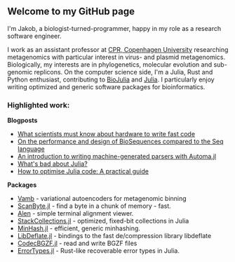 ## Welcome to my GitHub page

I'm Jakob, a biologist-turned-programmer, happy in my role as a research software engineer.

I work as an assistant professor at [CPR, Copenhagen University](https://www.cpr.ku.dk/) researching metagenomics with particular interest in virus- and plasmid metagenomics. Biologically, my interests are in phylogenetics, molecular evolution and sub-genomic replicons. On the computer science side, I'm a Julia, Rust and Python enthusiast, contributing to [BioJulia](https://biojulia.net/) and [Julia](https://github.com/JuliaLang/julia). I particularly enjoy writing optimized and generic software packages for bioinformatics.

### Highlighted work:

__Blogposts__

* [What scientists must know about hardware to write fast code](https://biojulia.net/post/hardware/)
* [On the performance and design of BioSequences compared to the Seq language](https://biojulia.net/post/seq-lang/)
* [An introduction to writing machine-generated parsers with Automa.jl](https://biojulia.net/post/automa1/)
* [What's bad about Julia?](https://viralinstruction.com/posts/badjulia/)
* [How to optimise Julia code: A practical guide](https://viralinstruction.com/posts/optimise)

__Packages__

* [Vamb](https://github.com/RasmussenLab/vamb) - variational autoencoders for metagenomic binning
* [ScanByte.jl](https://github.com/jakobnissen/ScanByte.jl) - find a byte in a chunk of memory - fast.
* [Alen](https://github.com/jakobnissen/alen) - simple terminal alignment viewer.
* [StackCollections.jl](https://github.com/jakobnissen/StackCollections.jl) - optimized, fixed-bit collections in Julia
* [MinHash.jl](https://github.com/jakobnissen/MinHash.jl) - efficient, generic minhashing.
* [LibDeflate.jl](https://github.com/jakobnissen/LibDeflate.jl) - bindings to the fast de/compression library libdeflate
* [CodecBGZF.jl](https://github.com/jakobnissen/CodecBGZF.jl) - read and write BGZF files
* [ErrorTypes.jl](https://github.com/jakobnissen/ErrorTypes.jl) - Rust-like recoverable error types in Julia.
